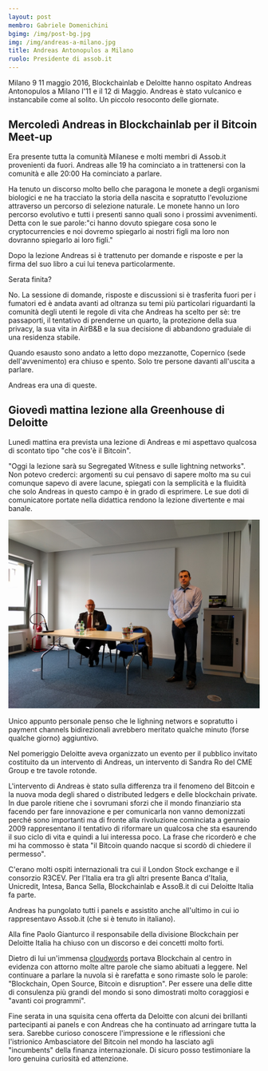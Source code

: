 ```yaml
---
layout: post
membro: Gabriele Domenichini
bgimg: /img/post-bg.jpg
img: /img/andreas-a-milano.jpg
title: Andreas Antonopulos a Milano
ruolo: Presidente di assob.it
---
```


Milano 9 11 maggio 2016,
Blockchainlab e Deloitte hanno ospitato Andreas Antonopulos a Milano l'11
e il 12 di Maggio. Andreas è stato vulcanico e instancabile come al solito.
Un piccolo resoconto delle giornate.

<!-- more -->

## Mercoledì Andreas in Blockchainlab per il Bitcoin Meet-up

Era presente tutta la comunità Milanese e molti membri di Assob.it provenienti
da fuori.
Andreas alle 19 ha cominciato a in trattenersi con la comunità e alle 20:00
Ha cominciato a parlare.

Ha tenuto un discorso molto bello che paragona le monete a degli organismi biologici e ne ha tracciato la storia della nascita e sopratutto l'evoluzione
attraverso un percorso di selezione naturale. Le monete hanno un loro percorso
evolutivo e tutti i presenti sanno quali sono i prossimi avvenimenti. Detta con
le sue parole:"ci hanno dovuto spiegare cosa sono le cryptocurrencies e noi dovremo spiegarlo ai nostri figli ma loro non dovranno spiegarlo ai loro figli."

Dopo la lezione Andreas si è trattenuto per domande e risposte e per la firma
del suo libro a cui lui teneva particolarmente.

Serata finita?

No. La sessione di domande, risposte e discussioni si è trasferita fuori per i
fumatori ed è andata avanti ad oltranza su temi più particolari riguardanti la
comunità degli utenti le regole di vita che Andreas ha scelto per sè: tre
passaporti, il tentativo di prenderne un quarto, la protezione della sua
privacy, la sua vita in AirB&B e la sua decisione di abbandono graduiale di
una residenza stabile.

Quando esausto sono andato a letto dopo mezzanotte, Copernico (sede dell'avvenimento) era chiuso e spento. Solo tre persone davanti all'uscita a parlare.

Andreas era una di queste.

## Giovedì mattina lezione alla Greenhouse di Deloitte

Lunedì mattina era prevista una lezione di Andreas e mi aspettavo qualcosa di
scontato tipo "che cos'è il Bitcoin".

"Oggi la lezione sarà su Segregated Witness e sulle lightning networks". Non
potevo crederci: argomenti su cui pensavo di sapere molto ma su cui comunque
sapevo di avere lacune, spiegati con la semplicità e la fluidità che solo
Andreas in questo campo è in grado di esprimere. Le sue doti di comunicatore
portate nella didattica rendono la lezione divertente e mai banale.

![Prof. Antonopulos](/img/profantonopulos.jpg)

Unico appunto personale penso che le lighning networs e sopratutto i payment
channels bidirezionali avrebbero meritato qualche minuto (forse qualche giorno) aggiuntivo.

Nel pomeriggio Deloitte aveva organizzato un evento per il pubblico invitato
costituito da un intervento di Andreas, un intervento di Sandra Ro del CME
Group e tre tavole rotonde.

L'intervento di Andreas è stato sulla differenza tra il fenomeno del Bitcoin e
la nuova moda degli shared o distributed ledgers e delle blockchain private.
In due parole ritiene che i sovrumani sforzi che il mondo finanziario sta
facendo per fare innovazione e per comunicarla non vanno demonizzati perché
sono importanti ma di fronte alla rivoluzione cominciata a gennaio 2009
rappresentano il tentativo di riformare un qualcosa che sta esaurendo il suo ciclo di vita e quindi a lui interessa poco.
La frase che ricorderò e che mi ha commosso è stata "il Bitcoin quando nacque
si scordò di chiedere il permesso".

C'erano molti ospiti internazionali tra cui il London Stock exchange e il
consorzio R3CEV. Per l'Italia era tra gli altri presente
Banca d'Italia, Unicredit, Intesa, Banca Sella, Blockchainlab e AssoB.it
di cui Deloitte Italia fa parte.

Andreas ha pungolato tutti i panels e assistito anche all'ultimo in cui io rappresentavo Assob.it (che si è tenuto in italiano).

Alla fine Paolo Gianturco il responsabile della divisione Blockchain per
Deloitte Italia ha chiuso con un discorso e dei concetti molto forti.

Dietro di lui un'immensa [cloudwords](https://www.google.it/url?sa=t&rct=j&q=&esrc=s&source=web&cd=1&cad=rja&uact=8&ved=0ahUKEwiT3Kvjg9rMAhWkE5oKHfaeCi8QFggdMAA&url=https%3A%2F%2Fwww.cloudwords.com%2F&usg=AFQjCNFuYRqNjRRzhIxQn1tM00ydoPZDAw&bvm=bv.122129774,d.bGs) portava Blockchain al centro in evidenza
con attorno molte altre parole che siamo abituati a leggere.
Nel continuare a parlare la nuvola si è rarefatta e sono rimaste solo le
parole: "Blockchain, Open Source, Bitcoin e disruption". Per essere una delle
ditte di consulenza più grandi del mondo si sono dimostrati molto coraggiosi e
"avanti coi programmi".

Fine serata in una squisita cena offerta da Deloitte con alcuni dei brillanti
partecipanti ai panels e con Andreas che ha continuato ad arringare tutta la
sera. Sarebbe curioso conoscere l'impressione e le riflessioni che l'istrionico
Ambasciatore del Bitcoin nel mondo ha lasciato agli "incumbents" della finanza
internazionale. Di sicuro posso testimoniare la loro genuina curiosità ed
attenzione.
